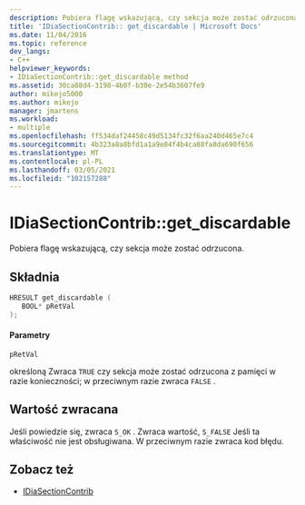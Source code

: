 ```yaml
---
description: Pobiera flagę wskazującą, czy sekcja może zostać odrzucona.
title: 'IDiaSectionContrib:: get_discardable | Microsoft Docs'
ms.date: 11/04/2016
ms.topic: reference
dev_langs:
- C++
helpviewer_keywords:
- IDiaSectionContrib::get_discardable method
ms.assetid: 30ca88d4-3198-4b0f-b30e-2e54b3607fe9
author: mikejo5000
ms.author: mikejo
manager: jmartens
ms.workload:
- multiple
ms.openlocfilehash: ff534daf24458c49d5134fc32f6aa240d465e7c4
ms.sourcegitcommit: 4b323a8a8bfd1a1a9e84f4b4ca88fa8da690f656
ms.translationtype: MT
ms.contentlocale: pl-PL
ms.lasthandoff: 03/05/2021
ms.locfileid: "102157288"
---
```

# <a name="idiasectioncontribget_discardable"></a>IDiaSectionContrib::get_discardable
Pobiera flagę wskazującą, czy sekcja może zostać odrzucona.

## <a name="syntax"></a>Składnia

```C++
HRESULT get_discardable ( 
   BOOL* pRetVal
);
```

#### <a name="parameters"></a>Parametry
 `pRetVal`

określoną Zwraca `TRUE` czy sekcja może zostać odrzucona z pamięci w razie konieczności; w przeciwnym razie zwraca `FALSE` .

## <a name="return-value"></a>Wartość zwracana
 Jeśli powiedzie się, zwraca `S_OK` . Zwraca wartość, `S_FALSE` Jeśli ta właściwość nie jest obsługiwana. W przeciwnym razie zwraca kod błędu.

## <a name="see-also"></a>Zobacz też
- [IDiaSectionContrib](../../debugger/debug-interface-access/idiasectioncontrib.md)
